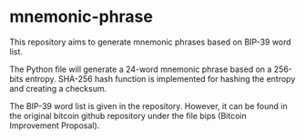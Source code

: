 # mnemonic-phrase
This repository aims to generate mnemonic phrases based on BIP-39 word list.

The Python file will generate a 24-word mnemonic phrase based on a 256-bits entropy.
SHA-256 hash function is implemented for hashing the entropy and creating a checksum.

The BIP-39 word list is given in the repository. However, it can be found in the original
bitcoin github repository under the file bips (Bitcoin Improvement Proposal).
